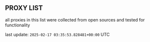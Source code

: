 ## PROXY LIST

all proxies in this list were collected from open sources and tested for functionality

last update: `2025-02-17 03:35:53.828481+00:00` UTC